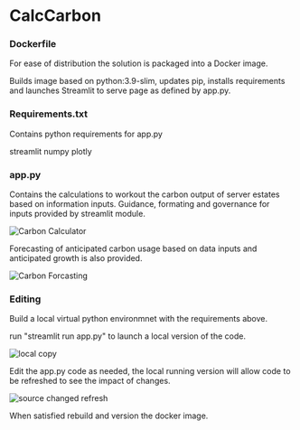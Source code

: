 # CalcCarbon

###  Dockerfile

For ease of distribution the solution is packaged into a Docker image.

Builds image based on python:3.9-slim, updates pip, installs requirements and launches Streamlit to serve page as defined by app.py.

### Requirements.txt

Contains python requirements for app.py

streamlit
numpy
plotly

### app.py

Contains the calculations to workout the carbon output of server estates based on information inputs.  Guidance, formating and governance for inputs provided by streamlit module.

![Carbon Calculator](https://user-images.githubusercontent.com/29428448/165064101-bbb8bf84-9d15-415e-942f-8d7c1b4c1019.png)

Forecasting of anticipated carbon usage based on data inputs and anticipated growth is also provided.

![Carbon Forcasting](https://user-images.githubusercontent.com/29428448/165064195-0d8450a1-2d0f-4fa2-a4cd-e59d26b356d4.png)

### Editing

Build a local virtual python environmnet with the requirements above. 

run "streamlit run app.py" to launch a local version of the code.

![local copy](https://user-images.githubusercontent.com/29428448/165065064-55cd3553-739c-4ed8-9ff9-8a26df340105.png)

Edit the app.py code as needed, the local running version will allow code to be refreshed to see the impact of changes.

![source changed refresh](https://user-images.githubusercontent.com/29428448/165065560-4545a7dd-8c9e-4f5b-8f31-564d0eb99d2b.png)

When satisfied rebuild and version the docker image. 

